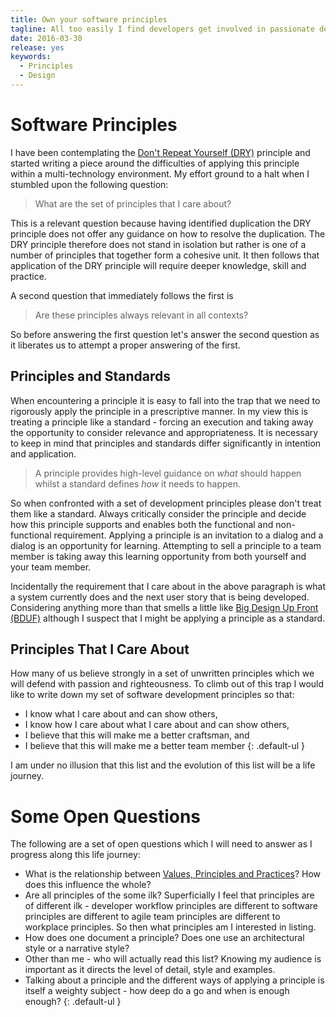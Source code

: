 ```yaml
---
title: Own your software principles
tagline: All too easily I find developers get involved in passionate design discussions debating the relative merits of different alternatives - arguments seem to be plucked from the air rather than being grounded in a set of common principles.  This note challenges developers to think about what principles they care about and to share that with their team members.
date: 2016-03-30
release: yes
keywords:
  - Principles
  - Design
---
```


# Software Principles

I have been contemplating the [Don't Repeat Yourself (DRY)](http://en.wikipedia.org/wiki/Don't_repeat_yourself) principle and started writing a piece around the difficulties of applying this principle within a multi-technology environment.  My effort ground to a halt when I stumbled upon the following question:

> What are the set of principles that I care about?

This is a relevant question because having identified duplication the DRY principle does not offer any guidance on how to resolve the duplication.  The DRY principle therefore does not stand in isolation but rather is one of a number of principles that together form a cohesive unit.  It then follows that application of the DRY principle will require deeper knowledge, skill and practice.  

A second question that immediately follows the first is

> Are these principles always relevant in all contexts?

So before answering the first question let's answer the second question as it liberates us to attempt a proper answering of the first.


## Principles and Standards

When encountering a principle it is easy to fall into the trap that we need to rigorously apply the principle in a prescriptive manner.  In my view this is treating a principle like a standard - forcing an execution and taking away the opportunity to consider relevance and appropriateness.  It is necessary to keep in mind that principles and standards differ significantly in intention and application.

> A principle provides high-level guidance on *what* should happen whilst a standard defines *how* it needs to happen.

So when confronted with a set of development principles please don't treat them like a standard.  Always critically consider the principle and decide how this principle supports and enables both the functional and non-functional requirement.  Applying a principle is an invitation to a dialog and a dialog is an opportunity for learning.  Attempting to sell a principle to a team member is taking away this learning opportunity from both yourself and your team member.

Incidentally the requirement that I care about in the above paragraph is what a system currently does and the next user story that is being developed.  Considering anything more than that smells a little like [Big Design Up Front (BDUF)](http://en.wikipedia.org/wiki/Big_Design_Up_Front) although I suspect that I might be applying a principle as a standard.


## Principles That I Care About

How many of us believe strongly in a set of unwritten principles which we will defend with passion and righteousness.  To climb out of this trap I would like to write down my set of software development principles so that:

* I know what I care about and can show others,
* I know how I care about what I care about and can show others,
* I believe that this will make me a better craftsman, and
* I believe that this will make me a better team member
{: .default-ul }

I am under no illusion that this list and the evolution of this list will be a life journey.

# Some Open Questions

The following are a set of open questions which I will need to answer as I progress along this life journey:

* What is the relationship between [Values, Principles and Practices](http://brodzinski.com/2014/08/practices-principles-values.html)?  How does this influence the whole?
* Are all principles of the some ilk?  Superficially I feel that principles are of different ilk - developer workflow principles are different to software principles are different to agile team principles are different to workplace principles.  So then what principles am I interested in listing.
* How does one document a principle?  Does one use an architectural style or a narrative style?
* Other than me - who will actually read this list? Knowing my audience is important as it directs the level of detail, style and examples.
* Talking about a principle and the different ways of applying a principle is itself a weighty subject - how deep do a go and when is enough enough?
{: .default-ul }
